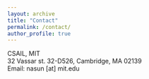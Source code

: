 ```yaml
---
layout: archive
title: "Contact"
permalink: /contact/
author_profile: true
---
```

CSAIL, MIT<br>
32 Vassar st. 32-D526, Cambridge, MA 02139<br>
Email: nasun [at] mit.edu

